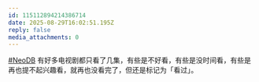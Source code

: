 ```yaml
---
id: 115112894214386714
date: 2025-08-29T16:02:51.195Z
reply: false
media_attachments: 0
---
```


<p><a href="https://e5n.cc/tags/NeoDB" class="mention hashtag" rel="tag">#<span>NeoDB</span></a> 有好多电视剧都只看了几集，有些是不好看，有些是没时间看，有些是再也提不起兴趣看，就再也没看完了，但还是标记为「看过」。</p>
